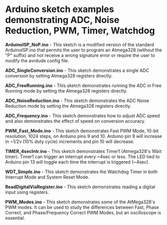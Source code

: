 # Arduino sketch examples demonstrating ADC, Noise Reduction, PWM, Timer, Watchdog 

**ArduinoISP_NoP.ino** - This sketch is a modified version of the standard ArduinoISP.ino that permits the user to program an Atmega328 (without the "P" suffix) and not receive a wrong signature error or require the user to modify the avrdude config file.

**ADC_SingleConversion.ino** - This sketch demonstrates a single ADC conversion by setting Atmega328 registers directly.

**ADC_FreeRunning.ino** - This sketch demonstrates running the ADC in Free Running mode by setting the Atmega328 registers directly.

**ADC_NoiseReduction.ino** - This sketch demonstrates the ADC Noise Reduction mode by setting the Atmega328 registers directly.

**ADC_Frequency.ino** - This sketch demonstrates how to adjust ADC speed and also demonstrates the effect of speed on conversion accuracy.

**PWM_Fast_Mode.ino** - This sketch demonstrates Fast PWM Mode, 10-bit resolution, 1024 steps, on Arduino pins 9 and 10.  Arduino pin 9 will increase in ~1/2v (10% duty cycle) increments and pin 10 will decrease.

**TIMER_4secIntr.ino** - This sketch demonstrates Timer1 (Atmega328's 16bit timer).  Timer1 can trigger an interrupt every ~4sec or less. The LED tied to Arduino pin 13 will toggle each time the interrupt is triggered (~4sec).

**WDT_Simple.ino** - This sketch demonstrates the Watchdog Timer in both Interrupt Mode and System Reset Mode.

**ReadDigitalViaRegister.ino** - This sketch demonstrates reading a digital input using registers.

**PWM_Modes.ino** - This sketch demonstrates some of the AtMega328's PWM modes.  It can be used to study the differences between Fast, Phase Correct, and Phase/Frequency Correct PWM Modes, but an oscilloscope is essential.
